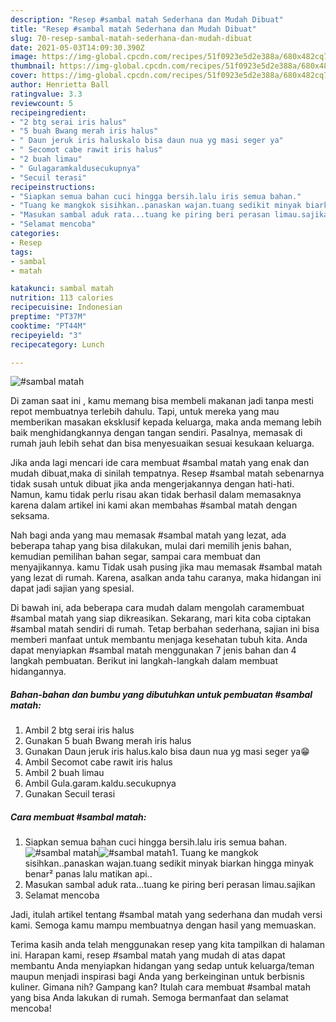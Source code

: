 ```yaml
---
description: "Resep #sambal matah Sederhana dan Mudah Dibuat"
title: "Resep #sambal matah Sederhana dan Mudah Dibuat"
slug: 70-resep-sambal-matah-sederhana-dan-mudah-dibuat
date: 2021-05-03T14:09:30.390Z
image: https://img-global.cpcdn.com/recipes/51f0923e5d2e388a/680x482cq70/sambal-matah-foto-resep-utama.jpg
thumbnail: https://img-global.cpcdn.com/recipes/51f0923e5d2e388a/680x482cq70/sambal-matah-foto-resep-utama.jpg
cover: https://img-global.cpcdn.com/recipes/51f0923e5d2e388a/680x482cq70/sambal-matah-foto-resep-utama.jpg
author: Henrietta Ball
ratingvalue: 3.3
reviewcount: 5
recipeingredient:
- "2 btg serai iris halus"
- "5 buah Bwang merah iris halus"
- " Daun jeruk iris haluskalo bisa daun nua yg masi seger ya"
- " Secomot cabe rawit iris halus"
- "2 buah limau"
- " Gulagaramkaldusecukupnya"
- "Secuil terasi"
recipeinstructions:
- "Siapkan semua bahan cuci hingga bersih.lalu iris semua bahan."
- "Tuang ke mangkok sisihkan..panaskan wajan.tuang sedikit minyak biarkan hingga minyak benar² panas lalu matikan api.."
- "Masukan sambal aduk rata...tuang ke piring beri perasan limau.sajikan"
- "Selamat mencoba"
categories:
- Resep
tags:
- sambal
- matah

katakunci: sambal matah 
nutrition: 113 calories
recipecuisine: Indonesian
preptime: "PT37M"
cooktime: "PT44M"
recipeyield: "3"
recipecategory: Lunch

---
```



![#sambal matah](https://img-global.cpcdn.com/recipes/51f0923e5d2e388a/680x482cq70/sambal-matah-foto-resep-utama.jpg)

Di zaman  saat ini , kamu memang bisa membeli makanan jadi tanpa mesti repot membuatnya terlebih dahulu. Tapi, untuk mereka yang mau memberikan masakan eksklusif kepada keluarga, maka anda memang lebih baik menghidangkannya dengan tangan sendiri. Pasalnya, memasak di rumah jauh lebih sehat dan bisa menyesuaikan sesuai kesukaan keluarga.

Jika anda lagi mencari ide cara membuat #sambal matah yang enak dan mudah dibuat,maka di sinilah tempatnya. Resep #sambal matah  sebenarnya tidak susah untuk dibuat jika anda mengerjakannya dengan hati-hati. Namun, kamu tidak perlu risau akan tidak berhasil dalam memasaknya 
karena dalam artikel ini kami akan membahas #sambal matah dengan seksama.  



Nah bagi anda yang mau memasak #sambal matah yang lezat, ada beberapa tahap yang bisa dilakukan, mulai dari memilih jenis bahan, kemudian pemilihan bahan segar, sampai cara membuat dan menyajikannya. kamu Tidak usah pusing jika mau memasak #sambal matah yang lezat di rumah. Karena, asalkan anda  tahu caranya, maka hidangan ini dapat jadi sajian yang spesial.

Di bawah ini, ada beberapa cara mudah dalam mengolah caramembuat #sambal matah yang siap dikreasikan. Sekarang, mari kita coba ciptakan #sambal matah sendiri di rumah. Tetap berbahan sederhana, sajian ini bisa memberi manfaat untuk membantu menjaga kesehatan tubuh kita. Anda dapat menyiapkan #sambal matah menggunakan 7 jenis bahan dan 4 langkah pembuatan. Berikut ini langkah-langkah dalam membuat hidangannya.

<!--inarticleads1-->

##### Bahan-bahan dan bumbu yang dibutuhkan untuk pembuatan #sambal matah:

1. Ambil 2 btg serai iris halus
1. Gunakan 5 buah Bwang merah iris halus
1. Gunakan  Daun jeruk iris halus.kalo bisa daun nua yg masi seger ya😁
1. Ambil  Secomot cabe rawit iris halus
1. Ambil 2 buah limau
1. Ambil  Gula.garam.kaldu.secukupnya
1. Gunakan Secuil terasi




<!--inarticleads2-->

##### Cara membuat #sambal matah:

1. Siapkan semua bahan cuci hingga bersih.lalu iris semua bahan.
<img src="https://img-global.cpcdn.com/steps/a66ee6fc9bc3f901/160x128cq70/sambal-matah-langkah-memasak-1-foto.jpg" alt="#sambal matah"><img src="https://img-global.cpcdn.com/steps/bb7f67578a3d785d/160x128cq70/sambal-matah-langkah-memasak-1-foto.jpg" alt="#sambal matah">1. Tuang ke mangkok sisihkan..panaskan wajan.tuang sedikit minyak biarkan hingga minyak benar² panas lalu matikan api..
1. Masukan sambal aduk rata...tuang ke piring beri perasan limau.sajikan
1. Selamat mencoba




Jadi, itulah artikel tentang  #sambal matah  yang sederhana dan mudah versi kami. Semoga kamu mampu membuatnya dengan hasil yang memuaskan. 

Terima kasih anda telah menggunakan resep yang kita tampilkan di halaman ini. Harapan kami, resep  #sambal matah yang mudah di atas dapat membantu Anda menyiapkan hidangan yang sedap untuk keluarga/teman maupun menjadi inspirasi bagi Anda yang berkeinginan untuk berbisnis kuliner. Gimana nih? Gampang kan? Itulah cara membuat #sambal matah yang bisa Anda lakukan di rumah. Semoga bermanfaat dan selamat mencoba!

